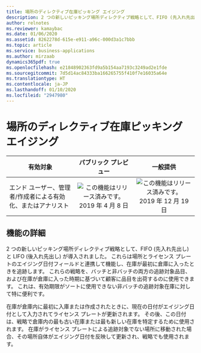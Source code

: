```yaml
---
title: 場所のディレクティブ在庫ピッキング エイジング
description: 2 つの新しいピッキング場所ディレクティブ戦略として、FIFO (先入れ先出し) と LIFO (後入れ先出し) が導入されました。 これらは場所とライセンス プレートのエイジング日付フィールドと連携して機能し、在庫が最初に倉庫に入ったときを追跡します。
author: relnotes
ms.reviewer: kamaybac
ms.date: 01/06/2020
ms.assetid: 8262278d-615e-e911-a96c-000d3a1c7bbb
ms.topic: article
ms.service: business-applications
ms.author: mirzaab
dynamics365pdf: true
ms.openlocfilehash: e21848902363fd9a5b154aa7193c3249ad2e1fde
ms.sourcegitcommit: 7d5d14ac84333ba166265755f410f7e16035a64e
ms.translationtype: HT
ms.contentlocale: ja-JP
ms.lasthandoff: 01/10/2020
ms.locfileid: "2947980"
---
```

# <a name="location-directive-inventory-picking-aging"></a>場所のディレクティブ在庫ピッキング エイジング


| 有効対象    |  パブリック プレビュー | 一般提供 | 
| ---------- | :----------: |:----------: |
|エンド ユーザー、管理者/作成者による有効化、またはアナリスト|![この機能はリリース済みです。](/dynamics365-release-plan/media/green-checkmark.png "この機能はリリース済みです。") 2019 年 4 月 8 日| ![この機能はリリース済みです。](/dynamics365-release-plan/media/green-checkmark.png "この機能はリリース済みです。") 2019 年 12 月 19 日|






## <a name="feature-details"></a>機能の詳細
<!--feature detail start -->
2 つの新しいピッキング場所ディレクティブ戦略として、FIFO (先入れ先出し) と LIFO (後入れ先出し) が導入されました。 これらは場所とライセンス プレートのエイジング日付フィールドと連携して機能し、在庫が最初に倉庫に入ったときを追跡します。 これらの戦略を、バッチと非バッチの両方の追跡対象品目、および在庫が倉庫に入った時期に基づいて顧客に品目を出荷するのに使用できます。 これは、有効期限がソートに使用できない非バッチの追跡対象在庫に対して特に便利です。 

在庫が倉庫内に最初に入庫または作成されたときに、現在の日付がエイジング日付として入力されてライセンス プレートが更新されます。 その後、この日付は、戦略で倉庫内の最も古い在庫または最も新しい在庫を特定するために使用されます。 在庫がライセンス プレートによる追跡対象でない場所に移動された場合、その場所自体がエイジング日付を反映して更新され、戦略でも使用されます。
<!--feature detail end -->





